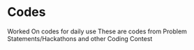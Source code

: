 # Codes
Worked On codes for daily use
These are codes from Problem Statements/Hackathons and other 
Coding Contest
